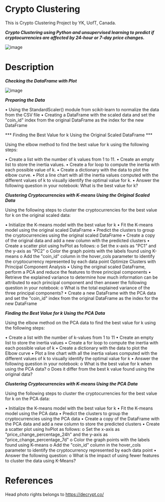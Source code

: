 # Crypto Clustering
This is Crypto Clustering Project by YK, UofT, Canada.

***Crypto Clustering using Python and unsupervised learning to predict if cryptocurrencies are affected by 24-hour or 7-day price changes.***

![image](https://github.com/YargKlnc/CryptoClustering/assets/142269763/75db4c2a-1f0d-47f9-8d77-a6465b2f9287)

# Description

***Checking the DataFrame with Plot***

![image](https://github.com/YargKlnc/CryptoClustering/assets/142269763/dfd9b22a-8d78-4c8a-9b21-41698fcd4c8e)

***Preparing the Data***

•	Using the StandardScaler() module from scikit-learn to normalize the data from the CSV file
•	Creating a DataFrame with the scaled data and set the "coin_id" index from the original DataFrame as the index for the new DataFrame

*** Finding the Best Value for k Using the Original Scaled DataFrame ***

Using the elbow method to find the best value for k using the following steps:

•	Create a list with the number of k values from 1 to 11.
•	Create an empty list to store the inertia values.
•	Create a for loop to compute the inertia with each possible value of k.
•	Create a dictionary with the data to plot the elbow curve.
•	Plot a line chart with all the inertia values computed with the different values of k to visually identify the optimal value for k.
•	Answer the following question in your notebook: What is the best value for k?

***Clustering Cryptocurrencies with K-means Using the Original Scaled Data***

Using the following steps to cluster the cryptocurrencies for the best value for k on the original scaled data:

•	Initialize the K-means model with the best value for k
•	Fit the K-means model using the original scaled DataFrame
•	Predict the clusters to group the cryptocurrencies using the original scaled DataFrame
•	Create a copy of the original data and add a new column with the predicted clusters
•	Create a scatter plot using hvPlot as follows:
  o	Set the x-axis as "PC1" and the y-axis as "PC2"
  o	Color the graph points with the labels found using K-means
  o	Add the "coin_id" column in the hover_cols parameter to identify the cryptocurrency represented by each data point
Optimize Clusters with Principal Component Analysis
•	Using the original scaled DataFrame, perform a PCA and reduce the features to three principal components
•	Retrieve the explained variance to determine how much information can be attributed to each principal component and then answer the following question in your notebook:
  o	What is the total explained variance of the three principal components?
•	Create a new DataFrame with the PCA data and set the "coin_id" index from the original DataFrame as the index for the new DataFrame

***Finding the Best Value for k Using the PCA Data***

Using the elbow method on the PCA data to find the best value for k using the following steps:

•	Create a list with the number of k-values from 1 to 11
•	Create an empty list to store the inertia values
•	Create a for loop to compute the inertia with each possible value of k
•	Create a dictionary with the data to plot the Elbow curve
•	Plot a line chart with all the inertia values computed with the different values of k to visually identify the optimal value for k
•	Answer the following question in your notebook:
  o	What is the best value for k when using the PCA data?
  o	Does it differ from the best k value found using the original data?

***Clustering Cryptocurrencies with K-means Using the PCA Data***

Using the following steps to cluster the cryptocurrencies for the best value for k on the PCA data:

•	Initialize the K-means model with the best value for k
•	Fit the K-means model using the PCA data
•	Predict the clusters to group the cryptocurrencies using the PCA data
•	Create a copy of the DataFrame with the PCA data and add a new column to store the predicted clusters
•	Create a scatter plot using hvPlot as follows:
  o	Set the x-axis as "price_change_percentage_24h" and the y-axis as "price_change_percentage_7d"
  o	Color the graph points with the labels found using K-means
  o	Add the "coin_id" column in the hover_cols parameter to identify the cryptocurrency represented by each data point
•	Answer the following question:
  o	What is the impact of using fewer features to cluster the data using K-Means?

  # References
  Head photo rights belongs to https://decrypt.co/ 

